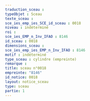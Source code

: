```yaml
---
traduction_sceau : 
typeObjet : Sceau
texte_sceau : 
sce_ies_emp_ies_SCE_id_sceau : 0018
niveau : indéterminé
roi : 
sce_ies_EMP_n_Inv_IFAO : 8146
id_sceau : 0018
dimensions_sceau : 
sce_ies_emp_ies_EMP_n_Inv_IFAO : 8146
motif : indéterminé
type_sceau : cylindre (empreinte)
remarque : 
title: sceau n°0018
empreinte: "8146"
id_notice: 0018
layout: notice_sceau
type: sceau
partie: 1
---
```


